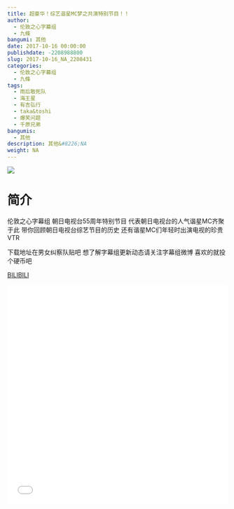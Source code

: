 ```yaml
---
title: 超豪华！综艺谐星MC梦之共演特别节目！！
author: 
  - 伦敦之心字幕组
  - 九條
bangumi: 其他
date: 2017-10-16 00:00:00
publishdate: -2208988800
slug: 2017-10-16_NA_2208431
categories: 
  - 伦敦之心字幕组
  - 九條
tags: 
  - 雨后敢死队
  - 海王星
  - 有吉弘行
  - taka&toshi
  - 爆笑问题
  - 千原兄弟
bangumis: 
  - 其他
description: 其他&#8226;NA
weight: NA
---
```


![](https://i.imgur.com/RkwsQma.jpg)

# 简介  
伦敦之心字幕组 朝日电视台55周年特别节目 代表朝日电视台的人气谐星MC齐聚于此 带你回顾朝日电视台综艺节目的历史 还有谐星MC们年轻时出演电视的珍贵VTR 


下载地址在男女纠察队贴吧 想了解字幕组更新动态请关注字幕组微博 喜欢的就投个硬币吧




  [BILIBILI](https://www.bilibili.com/video/av2208431/)


<div class="vcontainer">  <iframe class='video' src="//www.bilibili.com/html/html5player.html?cid=3429911&aid=2208431" width="100%" height="500" frameborder="0" allowfullscreen="allowfullscreen"></iframe></div>
